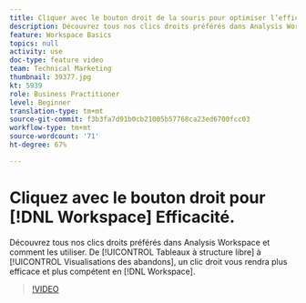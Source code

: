 ```yaml
---
title: Cliquer avec le bouton droit de la souris pour optimiser l’efficacité de Workspace
description: Découvrez tous nos clics droits préférés dans Analysis Workspace et comment les utiliser. Des tableaux à structure libre aux visualisations des abandons, un clic droit vous rendra plus efficace et plus compétent dans Workspace.
feature: Workspace Basics
topics: null
activity: use
doc-type: feature video
team: Technical Marketing
thumbnail: 39377.jpg
kt: 5939
role: Business Practitioner
level: Beginner
translation-type: tm+mt
source-git-commit: f3b3fa7d91b0cb21005b57768ca23ed6700fcc03
workflow-type: tm+mt
source-wordcount: '71'
ht-degree: 67%

---
```



# Cliquez avec le bouton droit pour [!DNL Workspace] Efficacité.

Découvrez tous nos clics droits préférés dans Analysis Workspace et comment les utiliser. De [!UICONTROL Tableaux à structure libre] à [!UICONTROL Visualisations des abandons], un clic droit vous rendra plus efficace et plus compétent en [!DNL Workspace].

>[!VIDEO](https://video.tv.adobe.com/v/39377/?quality=12&learn=on)
